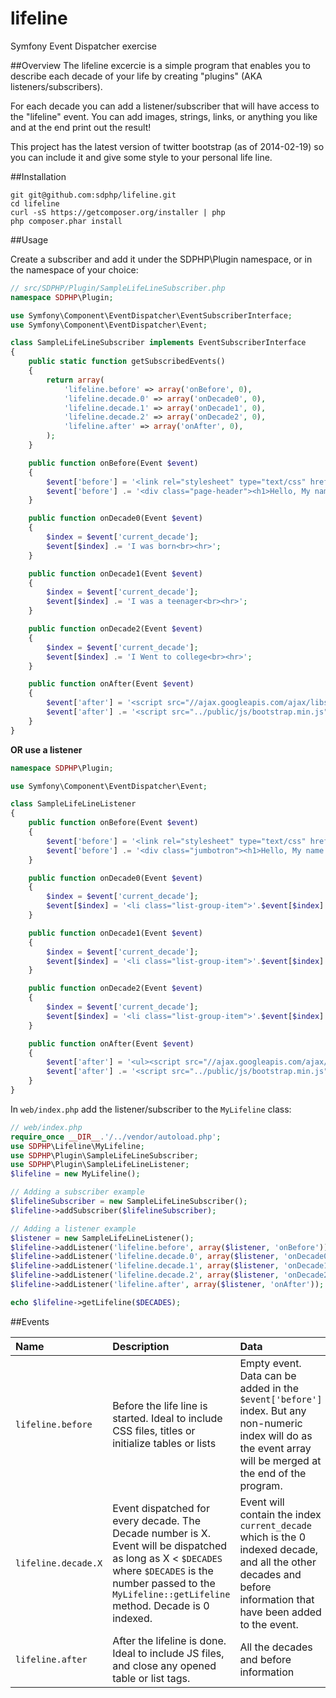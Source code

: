 lifeline
========

Symfony Event Dispatcher exercise

##Overview
The lifeline excercie is a simple program that enables you to describe each decade of your life by creating "plugins" (AKA listeners/subscribers). 

For each decade you can add a listener/subscriber that will have access to the "lifeline" event. You can add images, strings, links, or anything you like and at the end print out the result!

This project has the latest version of twitter bootstrap (as of 2014-02-19) so you can include it and give some style to your personal life line.

##Installation

```
git git@github.com:sdphp/lifeline.git
cd lifeline
curl -sS https://getcomposer.org/installer | php
php composer.phar install
```

##Usage

Create a subscriber and add it under the SDPHP\Plugin namespace, or in the namespace of your choice:
```php
// src/SDPHP/Plugin/SampleLifeLineSubscriber.php
namespace SDPHP\Plugin;

use Symfony\Component\EventDispatcher\EventSubscriberInterface;
use Symfony\Component\EventDispatcher\Event;

class SampleLifeLineSubscriber implements EventSubscriberInterface
{
    public static function getSubscribedEvents()
    {
        return array(
            'lifeline.before' => array('onBefore', 0),
            'lifeline.decade.0' => array('onDecade0', 0),
            'lifeline.decade.1' => array('onDecade1', 0),
            'lifeline.decade.2' => array('onDecade2', 0),
            'lifeline.after' => array('onAfter', 0),
        );
    }

    public function onBefore(Event $event)
    {
        $event['before'] = '<link rel="stylesheet" type="text/css" href="public/css/bootstrap.min.css">';
        $event['before'] .= '<div class="page-header"><h1>Hello, My name is Bot <small>and this is my lifeline!</small></h1></div>';
    }

    public function onDecade0(Event $event)
    {
        $index = $event['current_decade'];
        $event[$index] .= 'I was born<br><hr>';
    }

    public function onDecade1(Event $event)
    {
        $index = $event['current_decade'];
        $event[$index] .= 'I was a teenager<br><hr>';
    }

    public function onDecade2(Event $event)
    {
        $index = $event['current_decade'];
        $event[$index] .= 'I Went to college<br><hr>';
    }

    public function onAfter(Event $event)
    {
        $event['after'] = '<script src="//ajax.googleapis.com/ajax/libs/jquery/1.10.2/jquery.min.js"></script>';
        $event['after'] .= '<script src="../public/js/bootstrap.min.js"></script>';
    }
}

```

**OR use a listener**

```php
namespace SDPHP\Plugin;

use Symfony\Component\EventDispatcher\Event;

class SampleLifeLineListener
{
    public function onBefore(Event $event)
    {
        $event['before'] = '<link rel="stylesheet" type="text/css" href="public/css/bootstrap.min.css">';
        $event['before'] .= '<div class="jumbotron"><h1>Hello, My name is Bot and this is my lifeline!</h1></div><ul class="list-group">';
    }

    public function onDecade0(Event $event)
    {
        $index = $event['current_decade'];
        $event[$index] = '<li class="list-group-item">'.$event[$index].'I was born</li>';
    }

    public function onDecade1(Event $event)
    {
        $index = $event['current_decade'];
        $event[$index] = '<li class="list-group-item">'.$event[$index].'I was a teenager</li>';
    }

    public function onDecade2(Event $event)
    {
        $index = $event['current_decade'];
        $event[$index] = '<li class="list-group-item">'.$event[$index].'I Went to college</li>';
    }

    public function onAfter(Event $event)
    {
        $event['after'] = '<ul><script src="//ajax.googleapis.com/ajax/libs/jquery/1.10.2/jquery.min.js"></script>';
        $event['after'] .= '<script src="../public/js/bootstrap.min.js"></script>';
    }
}
```

In `web/index.php` add the listener/subscriber to the `MyLifeline` class:

```php
// web/index.php
require_once __DIR__.'/../vendor/autoload.php';
use SDPHP\Lifeline\MyLifeline;
use SDPHP\Plugin\SampleLifeLineSubscriber;
use SDPHP\Plugin\SampleLifeLineListener;
$lifeline = new MyLifeline();

// Adding a subscriber example
$lifelineSubscriber = new SampleLifeLineSubscriber();
$lifeline->addSubscriber($lifelineSubscriber);

// Adding a listener example
$listener = new SampleLifeLineListener();
$lifeline->addListener('lifeline.before', array($listener, 'onBefore'));
$lifeline->addListener('lifeline.decade.0', array($listener, 'onDecade0'));
$lifeline->addListener('lifeline.decade.1', array($listener, 'onDecade1'));
$lifeline->addListener('lifeline.decade.2', array($listener, 'onDecade2'));
$lifeline->addListener('lifeline.after', array($listener, 'onAfter'));

echo $lifeline->getLifeline($DECADES);
```

##Events

|    Name     |  Description    |     Data       |
|:----------- |:--------------- |:-------------- |
| `lifeline.before`   |Before the life line is started. Ideal to include CSS files, titles or initialize tables or lists| Empty event. Data can be added in the `$event['before']`  index. But any non-numeric index will do as the event array will be merged at the end of the program. |
| `lifeline.decade.X` |  Event dispatched for every decade. The Decade number is X. Event will be dispatched as long as X < `$DECADES` where `$DECADES` is the number passed to the `MyLifeline::getLifeline` method. Decade is 0 indexed. | Event will contain the index `current_decade` which is the 0 indexed decade, and all the other decades and before information that have been added to the event. |
| `lifeline.after`   |After the lifeline is done. Ideal to include JS files, and close any opened table or list tags.|  All the decades and before information |
